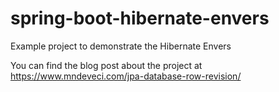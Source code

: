 # spring-boot-hibernate-envers
Example project to demonstrate the Hibernate Envers

You can find the blog post about the project at https://www.mndeveci.com/jpa-database-row-revision/
